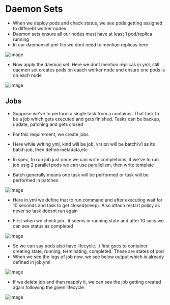 # Daemon Sets

- When we deploy pods and check status, we see pods getting assigned to differebt worker nodes
- Daemon sets ensure all our nodes must have at least 1 pod/replica running
- In our daemonset.yml file we dont need to mention replicas here

![image](https://github.com/user-attachments/assets/4a2d5fd7-125d-487b-a58a-a350f1ed378c)

- Now apply the daemon set. Here we dont mention replicas in yml, still daemon set creates pods on eaach worker node and ensure one pods is on each node

![image](https://github.com/user-attachments/assets/150281d8-bde9-45fe-b5c2-3490f964a639)


Jobs 
-
- Suppose we've to perform a single task from a container. That task to be a job which gets executed and gets finished. Tasks can be backup, update, patching and gets closed
- For this requirement, we create jobs

- Here while writing yml, kind will be job, vrsion will be batch/v1 as its batch job, then define metadata,etc
- In spec, to run job just once we can write completions, if we've to run job usig 2 parallel pods we can use parallelism, then write template
- Batch generally means one task will be performed or task will be performed in batches

![image](https://github.com/user-attachments/assets/824c92f1-fa38-4cc5-9971-d822f9aaa34d)

- Here in yml we define that to run command and after executing wait for 10 seconds and task to get closed(sleep). Also attach restart policy as never so task doesnt run again

- First when we check job , it seems in running state and after 10 secs we can see status as completed

![image](https://github.com/user-attachments/assets/8283bc7f-46e3-4b2c-b64d-ab2e0b88e31e)

- So we can say pods also have lifecycle. It first goes to container creating state, running, terminating, completed. These are states of pod
- When we see the logs of job now, we see below output which is already defined in job.yml

![image](https://github.com/user-attachments/assets/2af1a99b-1e62-4e53-86cc-32630976cf5e)

- If we delete job and then reapply it, we can see the job getting created again following the given lifecycle

![image](https://github.com/user-attachments/assets/df3cd6e9-60ba-420f-b6cb-2d05177d06e8)
